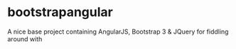 bootstrapangular
================

A nice base project containing AngularJS, Bootstrap 3 &amp; JQuery for fiddling around with
